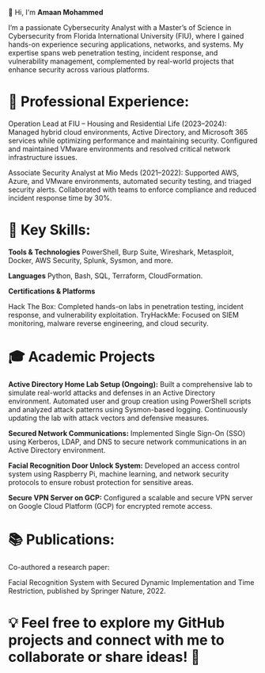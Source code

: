 👋 Hi, I'm **Amaan Mohammed**

I’m a passionate Cybersecurity Analyst with a Master’s of Science in Cybersecurity from Florida International University (FIU), where I gained hands-on experience securing applications, networks, and systems. My expertise spans web penetration testing, incident response, and vulnerability management, complemented by real-world projects that enhance security across various platforms.

# 🔐 Professional Experience:

Operation Lead at FIU – Housing and Residential Life (2023–2024):
Managed hybrid cloud environments, Active Directory, and Microsoft 365 services while optimizing performance and maintaining security. Configured and maintained VMware environments and resolved critical network infrastructure issues.

Associate Security Analyst at Mio Meds (2021–2022):
Supported AWS, Azure, and VMware environments, automated security testing, and triaged security alerts. Collaborated with teams to enforce compliance and reduced incident response time by 30%.

# 🚀 Key Skills:

**Tools & Technologies**
PowerShell, Burp Suite, Wireshark, Metasploit, Docker, AWS Security, Splunk, Sysmon, and more.

**Languages**
Python, Bash, SQL, Terraform, CloudFormation.

**Certifications & Platforms**

Hack The Box: Completed hands-on labs in penetration testing, incident response, and vulnerability exploitation.
TryHackMe: Focused on SIEM monitoring, malware reverse engineering, and cloud security.
# 🎓  Academic Projects

**Active Directory Home Lab Setup (Ongoing):**
Built a comprehensive lab to simulate real-world attacks and defenses in an Active Directory environment. Automated user and group creation using PowerShell scripts and analyzed attack patterns using Sysmon-based logging. Continuously updating the lab with attack vectors and defensive measures.

**Secured Network Communications:**
Implemented Single Sign-On (SSO) using Kerberos, LDAP, and DNS to secure network communications in an Active Directory environment.

**Facial Recognition Door Unlock System:**
Developed an access control system using Raspberry Pi, machine learning, and network security protocols to ensure robust protection for sensitive areas.

**Secure VPN Server on GCP:**
Configured a scalable and secure VPN server on Google Cloud Platform (GCP) for encrypted remote access.

# 📚 Publications:
Co-authored a research paper:

Facial Recognition System with Secured Dynamic Implementation and Time Restriction, published by Springer Nature, 2022.

# 💡 Feel free to explore my GitHub projects and connect with me to collaborate or share ideas! 🚀


<!---
Hac3rsp4ce/Hac3rsp4ce is a ✨ special ✨ repository because its `README.md` (this file) appears on your GitHub profile.
You can click the Preview link to take a look at your changes.
--->
